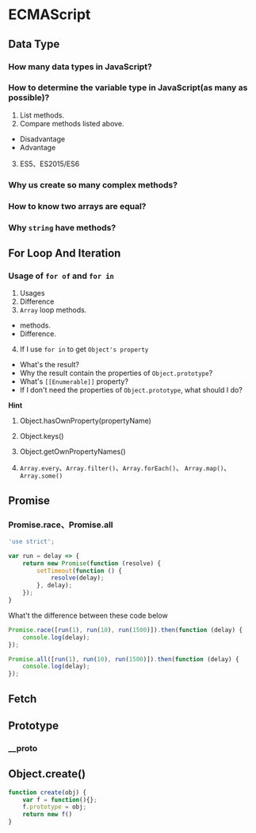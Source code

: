 # ECMAScript

## Data Type

### How many data types in JavaScript?

### How to determine the variable type in JavaScript(as many as possible)?

1. List methods.
2. Compare methods listed above.
  - Disadvantage
  - Advantage
3. ES5、ES2015/ES6

### Why us create so many complex methods?

### How to know two arrays are equal?

### Why `string` have methods?

## For Loop And Iteration

### Usage of `for of` and `for in`

1. Usages
2. Difference
3. `Array` loop methods.
  - methods.
  - Difference.
4. If I use `for in` to get `Object's property`
  - What's the result?
  - Why the result contain the properties of `Object.prototype`?
  - What's `[[Enumerable]]` property?
  - If I don't need the properties of `Object.prototype`, what should I do?

**Hint**

1. Object.hasOwnProperty(propertyName)
2. Object.keys()
3. Object.getOwnPropertyNames()


3. `Array.every`、`Array.filter()`、`Array.forEach()`、  `Array.map()`、`Array.some()`

## Promise

### Promise.race、Promise.all

```JavaScript
'use strict';

var run = delay => {
    return new Promise(function (resolve) {
        setTimeout(function () {
            resolve(delay);
        }, delay);
    });
}
```
What't the difference between these code below

```JavaScript
Promise.race([run(1), run(10), run(1500)]).then(function (delay) {
    console.log(delay);
});
```

```JavaScript
Promise.all([run(1), run(10), run(1500)]).then(function (delay) {
    console.log(delay);
});
```

## Fetch


## Prototype

### __proto

## Object.create()

```JavaScript
function create(obj) {
    var f = function(){};
    f.prototype = obj;
    return new f()
}
```
